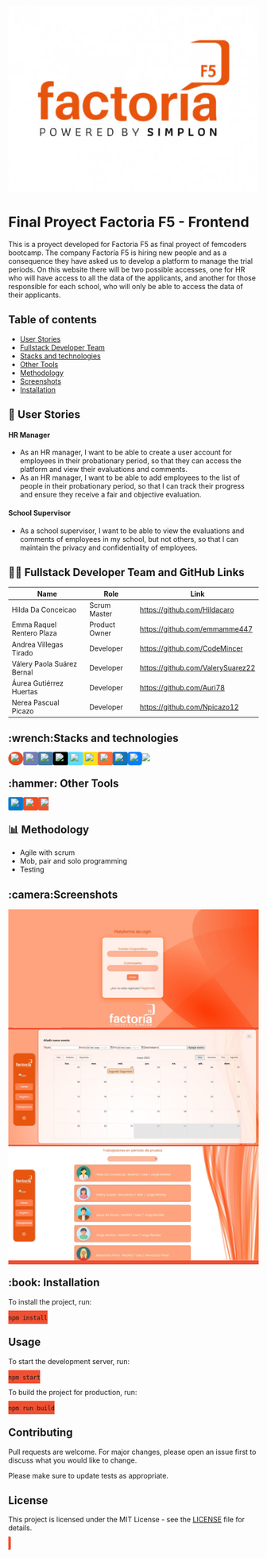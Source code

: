 <img src="/src/assets/images/logo2.png" alt="Logo">

<h1>Final Proyect Factoria F5 - Frontend</h1>
<p>This is a proyect developed for Factoria F5 as final proyect of femcoders bootcamp.
The company Factoría F5 is hiring new people and as a consequence they have asked us to develop a platform to manage the trial periods.
On this website there will be two possible accesses, one for HR who will have access to all the data of the applicants, and another for those responsible for each school, who will only be able to access the data of their applicants.</p>

## Table of contents
- [User Stories](#user-stories)
- [Fullstack Developer Team](#Fullstack-Developer-Team)
- [Stacks and technologies](#stacks-and-technologies)
- [Other Tools](#other-tools)
- [Methodology](#methodology)
- [Screenshots](#screenshots)
- [Installation](#installation)


<h2 id="User-Stories"><span class="emoji">📝</span>
User Stories</h2> 
<h4>HR Manager</h4>
<ul>
  <li>As an HR manager, I want to be able to create a user account for employees in their probationary period, so that they can access the platform and view their evaluations and comments.</li>
  <li>As an HR manager, I want to be able to add employees to the list of people in their probationary period, so that I can track their progress and ensure they receive a fair and objective evaluation.</li>
 
</ul>

<h4>School Supervisor</h4>
<ul>
  <li>As a school supervisor, I want to be able to view the evaluations and comments of employees in my school, but not others, so that I can maintain the privacy and confidentiality of employees.</li>
</ul>




<h2 id="Fullstack-Developer-Team"><span class="emoji">👩‍💻</span> Fullstack Developer Team and GitHub Links</h2>

<table>
  <thead>
    <tr>
      <th>Name</th>
      <th>Role</th>
      <th>Link</th>
    </tr>
  </thead>
  <tbody>
    <tr>
      <td>Hilda Da Conceicao</td>
      <td>Scrum Master</td>
      <td><a href="https://github.com/Hildacaro">https://github.com/Hildacaro</a></td>
    </tr>
    <tr>
      <td>Emma Raquel Rentero Plaza</td>
      <td>Product Owner</td>
      <td><a href="https://github.com/emmamme447">https://github.com/emmamme447</a></td>
    </tr>
    <tr>
      <td>Andrea Villegas Tirado</td>
      <td>Developer</td>
      <td><a href="https://github.com/CodeMincer">https://github.com/CodeMincer</a></td>
    </tr>
    <tr>
      <td>Válery Paola Suárez Bernal</td>
      <td>Developer</td>
      <td><a href="https://github.com/ValerySuarez22">https://github.com/ValerySuarez22</a></td>
    </tr>
    <tr>
      <td>Áurea Gutiérrez Huertas</td>
      <td>Developer</td>
      <td><a href="https://github.com/Auri78">https://github.com/Auri78</a></td>
    </tr>
    <tr>
      <td>Nerea Pascual Picazo</td>
      <td>Developer</td>
      <td><a href="https://github.com/Npicazo12">https://github.com/Npicazo12</a></td>
    </tr>
  </tbody>
</table>


<h2 id="Stacks-and-technologies">
<span class="emoji">:wrench:</span>Stacks and technologies</h2> 

<span style="border-radius: 30px; background-color: #E34F26; padding: 5px;">
    <img height="30" src="https://img.shields.io/badge/-HTML5-orange?style=flat-square&logo=html5&logoColor=white"/>
</span>
<span style="border-radius: 3px; background-color: #777BB4; padding: 5px;">
    <img height="30" src="https://img.shields.io/badge/-PHP-8892BF?style=flat-square&logo=php&logoColor=white"/>
</span>
<span style="border-radius: 3px; background-color: #4479A1; padding: 5px;">
    <img height="30" src="https://img.shields.io/badge/-MySQL-blue?style=flat-square&logo=mysql&logoColor=white"/>
</span>
<span style="border-radius: 3px; background-color: #000000; padding: 5px;">
    <img height="30" src="https://img.shields.io/badge/-Symfony-black?style=flat-square&logo=symfony&logoColor=white"/>
</span>
<span style="border-radius: 3px; background-color: #61DAFB; padding: 5px;">
    <img height="30" src="https://img.shields.io/badge/-React-61DAFB?style=flat-square&logo=react&logoColor=white"/>
</span>
<span style="border-radius: 3px; background-color: #F7DF1E; padding: 5px;">
    <img height="30" src="https://img.shields.io/badge/-JavaScript-F7DF1E?style=flat-square&logo=javascript&logoColor=white"/>
</span>
<span style="border-radius: 3px; background-color: #FF6C37; padding: 5px;">
    <img height="30" src="https://img.shields.io/badge/-Postman-FF6C37?style=flat-square&logo=postman&logoColor=white"/>
</span>
<span style="border-radius: 3px; background-color: #1572B6; padding: 5px;">
    <img height="30" src="https://img.shields.io/badge/-CSS-1572B6?style=flat-square&logo=css3&logoColor=white"/>
</span>
<span style="border-radius: 5px; background-color: #007FFF; padding: 5px;">
    <img height="30" src="https://img.shields.io/badge/-PHPMyAdmin-9cf?style=flat-square&logo=php&logoColor=white"/>
</span>
<span class="badge badge-primary" style="border-radius: 5px;">
    <img height="30" src="https://img.shields.io/badge/-Bootstrap-563D7C?style=flat-square&logo=bootstrap&logoColor=white"/>
</span>



<h2 id="Other-Tools"><span class="emoji">:hammer:</span>
Other Tools</h2> 
<span style="border-radius: 3px; background-color: #007ACC; padding: 5px;">
    <img height="30" src="https://img.shields.io/badge/-Visual%20Studio%20Code-007ACC?style=flat-square&logo=visual-studio-code&logoColor=white"/>
</span>
<span style="border-radius: 3px; background-color: #F24E1E; padding: 5px;">
    <img height="30" src="https://img.shields.io/badge/-Figma-F24E1E?style=flat-square&logo=figma&logoColor=white"/>
</span>
<span style="border-radius: 3px; background-color: #F05032; padding: 5px;">
    <img height="30" src="https://img.shields.io/badge/-Git-F05032?style=flat-square&logo=git&logoColor=white"/>


<h2 id="Methodology"><span class="emoji">📊</span>
Methodology</h2>
<ul>
  <li>Agile with scrum</li>
  <li>Mob, pair and solo programming</>
  <li>Testing</li>
  </ul>



<h2 id="screenshots"><span class="emoji">:camera:</span>Screenshots</h2>
<img src="/src/assets/images/front3.jpeg" alt="Logo">
<img src="/src/assets/images/front1.jpeg" alt="Logo">
<img src="/src/assets/images/front2.jpeg" alt="Logo">

<h2 id="Installation"><span class="emoji">:book:</span>
Installation</h2> 
    <p>To install the project, run:</p>
    <code>npm install</code>
    <h2>Usage</h2>
    <p>To start the development server, run:</p>
    <code>npm start</code>
    <p>To build the project for production, run:</p>
    <code>npm run build</code>
    <h2>Contributing</h2>
    <p>Pull requests are welcome. For major changes, please open an issue first to discuss what you would like to change.</p>
    <p>Please make sure to update tests as appropriate.</p>
    <h2>License</h2>
    <p>This project is licensed under the MIT License - see the <a href="LICENSE">LICENSE</a> file for details.</p>


